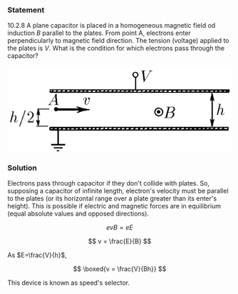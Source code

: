 ###  Statement

$10.2.8$ A plane capacitor is placed in a homogeneous magnetic field od induction $B$ parallel to the plates. From point A, electrons enter perpendicularly to magnetic field direction. The tension (voltage) applied to the plates is $V$. What is the condition for which electrons pass through the capacitor?

![ For problem 10.2.8 |607x232, 51%](../../img/10.2.8/statement.png)

### Solution

Electrons pass through capacitor if they don't collide with plates. So, supposing a capacitor of infinite length, electron's velocity must be parallel to the plates (or its horizontal range over a plate greater than its enter's height). This is possible if electric and magnetic forces are in equilibrium (equal absolute values and opposed directions).

$$
evB = eE
$$

$$
v = \frac{E}{B}
$$

As $E=\frac{V}{h}$,

$$
\boxed{v = \frac{V}{Bh}}
$$

This device is known as speed's selector.